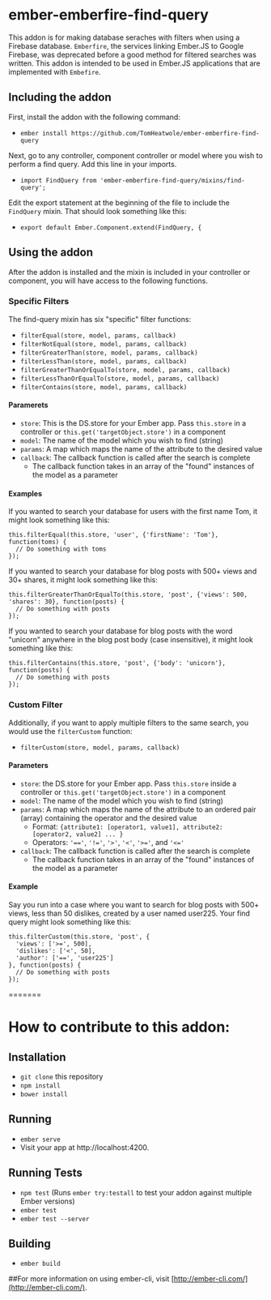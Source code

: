 # ember-emberfire-find-query

This addon is for making database seraches with filters when using a Firebase database. `Emberfire`, the services linking Ember.JS to Google Firebase, was deprecated before a good method for filtered searches was written. This addon is intended to be used in Ember.JS applications that are implemented with `Embefire`.

## Including the addon

First, install the addon with the following command:

* `ember install https://github.com/TomHeatwole/ember-emberfire-find-query`

Next, go to any controller, component controller or model where you wish to perform a find query. Add this line in your imports.

* `import FindQuery from 'ember-emberfire-find-query/mixins/find-query';`

Edit the export statement at the beginning of the file to include the `FindQuery` mixin. That should
look something like this:

* `export default Ember.Component.extend(FindQuery, {`

## Using the addon

After the addon is installed and the mixin is included in your controller or component, you will have access to the following functions.

### Specific Filters

The find-query mixin has six "specific" filter functions:

* `filterEqual(store, model, params, callback)`
* `filterNotEqual(store, model, params, callback)`
* `filterGreaterThan(store, model, params, callback)`
* `filterLessThan(store, model, params, callback)`
* `filterGreaterThanOrEqualTo(store, model, params, callback)`
* `filterLessThanOrEqualTo(store, model, params, callback)`
* `filterContains(store, model, params, callback)`

#### Paramerets

* `store`: This is the DS.store for your Ember app. Pass `this.store` in a controller or `this.get('targetObject.store')` in a component
* `model`: The name of the model which you wish to find (string)
* `params`: A map which maps the name of the attribute to the desired value
* `callback`: The callback function is called after the search is complete
  * The callback function takes in an array of the "found" instances of the model as a parameter

#### Examples

If you wanted to search your database for users with the first name Tom, it might look something like this:

```
this.filterEqual(this.store, 'user', {'firstName': 'Tom'}, function(toms) {
  // Do something with toms
});
```

If you wanted to search your database for blog posts with 500+ views and 30+ shares, it might look something like this:

```
this.filterGreaterThanOrEqualTo(this.store, 'post', {'views': 500, 'shares': 30}, function(posts) {
  // Do something with posts
});
```

If you wanted to search your database for blog posts with the word "unicorn" anywhere in the blog post body (case insensitive), it might look something like this:
````
this.filterContains(this.store, 'post', {'body': 'unicorn'}, function(posts) {
  // Do something with posts
});
````
### Custom Filter 

Additionally, if you want to apply multiple filters to the same search, you would use the `filterCustom` function:

* `filterCustom(store, model, params, callback)`

#### Parameters

* `store`: the DS.store for your Ember app. Pass `this.store` inside a controller or `this.get('targetObject.store')` in a component 
* `model`: The name of the model which you wish to find (string)
* `params`: A map which maps the name of the attribute to an ordered pair (array) containing the operator and the desired value
  * Format: `{attribute1: [operator1, value1], attribute2: [operator2, value2] ... }`
  * Operators: `'=='`, `'!='`, `'>'`, `'<'`, `'>='`, and `'<='`
* `callback`: The callback function is called after the search is complete
  * The callback function takes in an array of the "found" instances of the model as a parameter

#### Example

Say you run into a case where you want to search for blog posts with 500+ views, less than 50 dislikes, created by a user named user225. Your find query might look something like this:

```
this.filterCustom(this.store, 'post', {
  'views': ['>=', 500],
  'dislikes': ['<', 50],
  'author': ['==', 'user225']
}, function(posts) {
  // Do something with posts
});
```

=======
 
# How to contribute to this addon:

## Installation

* `git clone` this repository
* `npm install`
* `bower install`

## Running

* `ember serve`
* Visit your app at http://localhost:4200.

## Running Tests

* `npm test` (Runs `ember try:testall` to test your addon against multiple Ember versions)
* `ember test`
* `ember test --server`

## Building

* `ember build`

##For more information on using ember-cli, visit [http://ember-cli.com/](http://ember-cli.com/).


